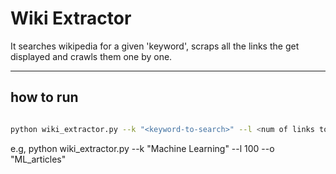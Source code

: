 # Wiki Extractor

It searches wikipedia for a given 'keyword', scraps all the links the get displayed and crawls them one by one.

---

## how to run

```bash

python wiki_extractor.py --k "<keyword-to-search>" --l <num of links to crawl> --o "name of out file without extension"

```
e.g, 
python wiki_extractor.py --k "Machine Learning" --l 100 --o "ML_articles"
